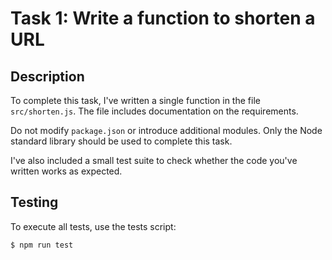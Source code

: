 # Task 1: Write a function to shorten a URL

## Description

To complete this task, I've written a single function in the file `src/shorten.js`. The file includes documentation on the requirements.

Do not modify `package.json` or introduce additional modules. Only the Node standard library should be used to complete this task.

I've also included a small test suite to check whether the code you've written works as expected.

## Testing

To execute all tests, use the tests script:

    $ npm run test
